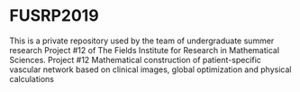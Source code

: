 # FUSRP2019
This is a private repository used by the team of undergraduate summer research Project #12 of The Fields Institute for Research in Mathematical Sciences.
Project #12
Mathematical construction of patient-specific vascular network based on clinical images, global optimization and physical calculations
